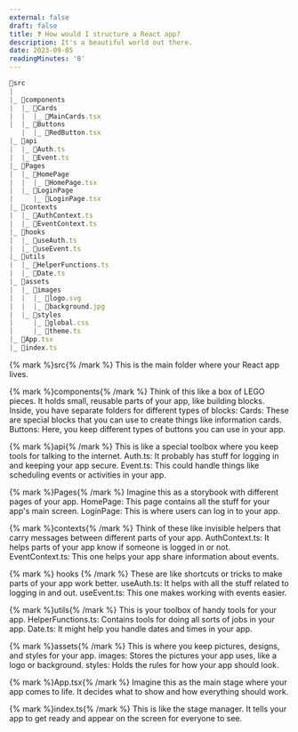 ```yaml
---
external: false
draft: false
title: ❓ How would I structure a React app?
description: It's a beautiful world out there.
date: 2023-09-05
readingMinutes: '8'
---
```

```jsx
📁src
|
|_ 📁components
|  |_ 📁Cards
|  |  |_ 📄MainCards.tsx
|  |_ 📁Buttons
   |  |_ 📄RedButton.tsx
|_ 📁api
|  |_ 📄Auth.ts
|  |_ 📄Event.ts
|_ 📁Pages
|  |_ 📁HomePage
|  |  |_ 📄HomePage.tsx
|  |_ 📁LoginPage
|     |_ 📄LoginPage.tsx
|_ 📁contexts
|  |_ 📄AuthContext.ts
|  |_ 📄EventContext.ts
|_ 📁hooks
|  |_ 📄useAuth.ts
|  |_ 📄useEvent.ts
|_ 📁utils
|  |_ 📄HelperFunctions.ts
|  |_ 📄Date.ts
|_ 📁assets
|  |_ 📁images
|  |  |_ 📄logo.svg
|  |  |_ 📄background.jpg
|  |_ 📁styles
|     |_ 📄global.css
|     |_ 📄theme.ts
|_ 📄App.tsx
|_ 📄index.ts

```

{% mark %}src{% /mark %} This is the main folder where your React app lives.

{% mark %}components{% /mark %} Think of this like a box of LEGO pieces. It holds small, reusable parts of your app, like building blocks. Inside, you have separate folders for different types of blocks:
Cards: These are special blocks that you can use to create things like information cards.
Buttons: Here, you keep different types of buttons you can use in your app.

{% mark %}api{% /mark %} This is like a special toolbox where you keep tools for talking to the internet.
Auth.ts: It probably has stuff for logging in and keeping your app secure.
Event.ts: This could handle things like scheduling events or activities in your app.

{% mark %}Pages{% /mark %} Imagine this as a storybook with different pages of your app.
HomePage: This page contains all the stuff for your app's main screen.
LoginPage: This is where users can log in to your app.

{% mark %}contexts{% /mark %} Think of these like invisible helpers that carry messages between different parts of your app.
AuthContext.ts: It helps parts of your app know if someone is logged in or not.
EventContext.ts: This one helps your app share information about events.

{% mark %} hooks {% /mark %} These are like shortcuts or tricks to make parts of your app work better.
useAuth.ts: It helps with all the stuff related to logging in and out.
useEvent.ts: This one makes working with events easier.

{% mark %}utils{% /mark %} This is your toolbox of handy tools for your app.
HelperFunctions.ts: Contains tools for doing all sorts of jobs in your app.
Date.ts: It might help you handle dates and times in your app.

{% mark %}assets{% /mark %} This is where you keep pictures, designs, and styles for your app.
images: Stores the pictures your app uses, like a logo or background.
styles: Holds the rules for how your app should look.

{% mark %}App.tsx{% /mark %} Imagine this as the main stage where your app comes to life. It decides what to show and how everything should work.

{% mark %}index.ts{% /mark %} This is like the stage manager. It tells your app to get ready and appear on the screen for everyone to see.